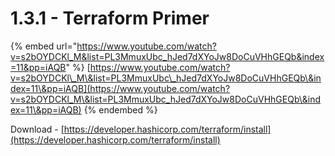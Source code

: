 # 1.3.1 - Terraform Primer

{% embed url="https://www.youtube.com/watch?v=s2bOYDCKl_M&list=PL3MmuxUbc_hJed7dXYoJw8DoCuVHhGEQb&index=11&pp=iAQB" %}
[https://www.youtube.com/watch?v=s2bOYDCKl\_M\&list=PL3MmuxUbc\_hJed7dXYoJw8DoCuVHhGEQb\&index=11\&pp=iAQB](https://www.youtube.com/watch?v=s2bOYDCKl_M\&list=PL3MmuxUbc_hJed7dXYoJw8DoCuVHhGEQb\&index=11\&pp=iAQB)
{% endembed %}

Download - [https://developer.hashicorp.com/terraform/install](https://developer.hashicorp.com/terraform/install)

